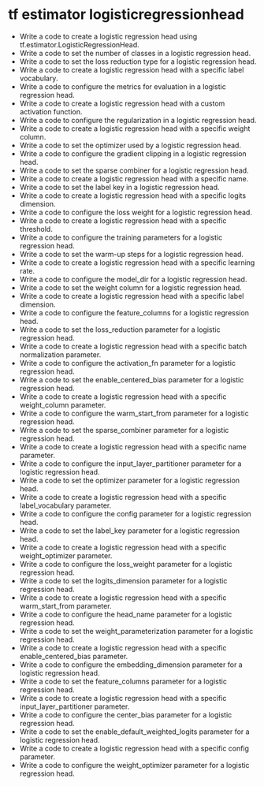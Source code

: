 # tf estimator logisticregressionhead

- Write a code to create a logistic regression head using tf.estimator.LogisticRegressionHead.
- Write a code to set the number of classes in a logistic regression head.
- Write a code to set the loss reduction type for a logistic regression head.
- Write a code to create a logistic regression head with a specific label vocabulary.
- Write a code to configure the metrics for evaluation in a logistic regression head.
- Write a code to create a logistic regression head with a custom activation function.
- Write a code to configure the regularization in a logistic regression head.
- Write a code to create a logistic regression head with a specific weight column.
- Write a code to set the optimizer used by a logistic regression head.
- Write a code to configure the gradient clipping in a logistic regression head.
- Write a code to set the sparse combiner for a logistic regression head.
- Write a code to create a logistic regression head with a specific name.
- Write a code to set the label key in a logistic regression head.
- Write a code to create a logistic regression head with a specific logits dimension.
- Write a code to configure the loss weight for a logistic regression head.
- Write a code to create a logistic regression head with a specific threshold.
- Write a code to configure the training parameters for a logistic regression head.
- Write a code to set the warm-up steps for a logistic regression head.
- Write a code to create a logistic regression head with a specific learning rate.
- Write a code to configure the model_dir for a logistic regression head.
- Write a code to set the weight column for a logistic regression head.
- Write a code to create a logistic regression head with a specific label dimension.
- Write a code to configure the feature_columns for a logistic regression head.
- Write a code to set the loss_reduction parameter for a logistic regression head.
- Write a code to create a logistic regression head with a specific batch normalization parameter.
- Write a code to configure the activation_fn parameter for a logistic regression head.
- Write a code to set the enable_centered_bias parameter for a logistic regression head.
- Write a code to create a logistic regression head with a specific weight_column parameter.
- Write a code to configure the warm_start_from parameter for a logistic regression head.
- Write a code to set the sparse_combiner parameter for a logistic regression head.
- Write a code to create a logistic regression head with a specific name parameter.
- Write a code to configure the input_layer_partitioner parameter for a logistic regression head.
- Write a code to set the optimizer parameter for a logistic regression head.
- Write a code to create a logistic regression head with a specific label_vocabulary parameter.
- Write a code to configure the config parameter for a logistic regression head.
- Write a code to set the label_key parameter for a logistic regression head.
- Write a code to create a logistic regression head with a specific weight_optimizer parameter.
- Write a code to configure the loss_weight parameter for a logistic regression head.
- Write a code to set the logits_dimension parameter for a logistic regression head.
- Write a code to create a logistic regression head with a specific warm_start_from parameter.
- Write a code to configure the head_name parameter for a logistic regression head.
- Write a code to set the weight_parameterization parameter for a logistic regression head.
- Write a code to create a logistic regression head with a specific enable_centered_bias parameter.
- Write a code to configure the embedding_dimension parameter for a logistic regression head.
- Write a code to set the feature_columns parameter for a logistic regression head.
- Write a code to create a logistic regression head with a specific input_layer_partitioner parameter.
- Write a code to configure the center_bias parameter for a logistic regression head.
- Write a code to set the enable_default_weighted_logits parameter for a logistic regression head.
- Write a code to create a logistic regression head with a specific config parameter.
- Write a code to configure the weight_optimizer parameter for a logistic regression head.